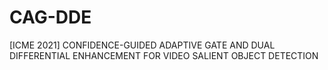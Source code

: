 # CAG-DDE
[ICME 2021] CONFIDENCE-GUIDED ADAPTIVE GATE AND DUAL DIFFERENTIAL ENHANCEMENT FOR VIDEO SALIENT OBJECT DETECTION
